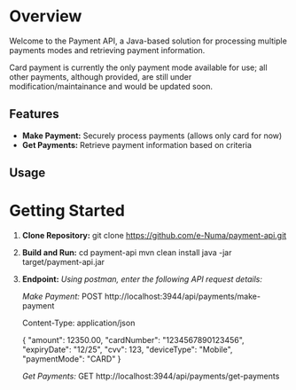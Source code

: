 # Overview
Welcome to the Payment API, a Java-based solution for processing multiple payments modes and retrieving payment information.

Card payment is currently the only payment mode available for use; all other payments, although provided, are still under modification/maintainance and would be updated soon.

## Features
- **Make Payment:** Securely process payments (allows only card for now)
- **Get Payments:** Retrieve payment information based on criteria

## Usage
# Getting Started
1. **Clone Repository:**
   git clone https://github.com/e-Numa/payment-api.git

3. **Build and Run:**
   cd payment-api
   mvn clean install
   java -jar target/payment-api.jar

4. **Endpoint:**
   *Using postman, enter the following API request details:*

   *Make Payment:*
     POST http://localhost:3944/api/payments/make-payment

     Content-Type: application/json

     {
     "amount": 12350.00,
     "cardNumber": "1234567890123456",
     "expiryDate": "12/25",
     "cvv": 123,
     "deviceType": "Mobile",
     "paymentMode": "CARD"
     }

   *Get Payments:*
     GET http://localhost:3944/api/payments/get-payments



